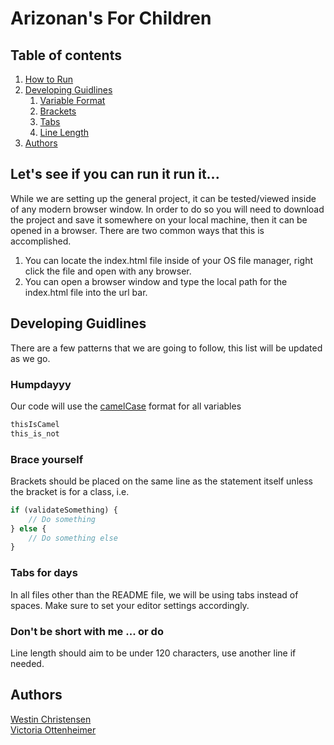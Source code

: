 # Arizonan's For Children

## Table of contents

1. [How to Run](#lets-see-if-you-can-run-it-run-it)
1. [Developing Guidlines](#developing-guidlines)
    1. [Variable Format](#humpdayy)
    1. [Brackets](#brace-yourself)
    1. [Tabs](#tabs-for-days)
    1. [Line Length](#dont-be-short-with-me-or-do)
1. [Authors](#authors)

## Let's see if you can run it run it...

While we are setting up the general project, it can be tested/viewed inside of any modern browser window. In order to do
so you will need to download the project and save it somewhere on your local machine, then it can be opened in a 
browser. There are two common ways that this is accomplished.

1. You can locate the index.html file inside of your OS file manager, right click the file and open with any browser.
1. You can open a browser window and type the local path for the index.html file into the url bar.

## Developing Guidlines

There are a few patterns that we are going to follow, this list will be updated as we go.

### Humpdayyy

Our code will use the [camelCase](https://www.w3schools.com/js/js_conventions.asp) format for all variables

``` javascript
thisIsCamel
this_is_not
```

### Brace yourself

Brackets should be placed on the same line as the statement itself unless the bracket is for a class, i.e.

``` javascript
if (validateSomething) {
    // Do something
} else {
    // Do something else
}
```

### Tabs for days

In all files other than the README file, we will be using tabs instead of spaces. Make sure to set your editor
 settings accordingly.

### Don't be short with me ... or do

Line length should aim to be under 120 characters, use another line if needed.

## Authors

[Westin Christensen](www.github.com/westinrc)
</br>
[Victoria Ottenheimer](www.github.com/vottenhe)
